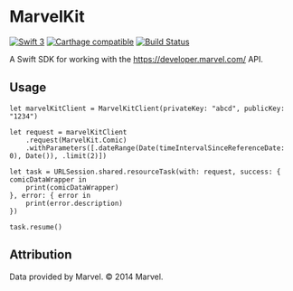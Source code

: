 # MarvelKit

[![Swift 3](https://img.shields.io/badge/Swift-3.0-orange.svg?style=flat)](https://swift.org)
[![Carthage compatible](https://img.shields.io/badge/Carthage-compatible-4BC51D.svg?style=flat)](https://github.com/Carthage/Carthage)
[![Build Status](https://travis-ci.org/cargath/MarvelKit.svg?branch=master)](https://travis-ci.org/cargath/MarvelKit)

A Swift SDK for working with the https://developer.marvel.com/ API.

## Usage

    let marvelKitClient = MarvelKitClient(privateKey: "abcd", publicKey: "1234")
    
    let request = marvelKitClient
        .request(MarvelKit.Comic)
        .withParameters([.dateRange(Date(timeIntervalSinceReferenceDate: 0), Date()), .limit(2)])
        
    let task = URLSession.shared.resourceTask(with: request, success: { comicDataWrapper in
        print(comicDataWrapper)
    }, error: { error in
        print(error.description)
    })
        
    task.resume()

## Attribution

Data provided by Marvel. © 2014 Marvel.
